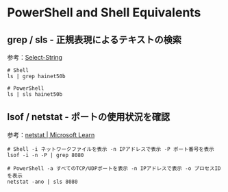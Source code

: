 # PowerShell and Shell Equivalents

## grep / sls - 正規表現によるテキストの検索
参考：[Select-String](https://learn.microsoft.com/ja-jp/powershell/module/microsoft.powershell.utility/select-string)
```
# Shell
ls | grep hainet50b

# PowerShell
ls | sls hainet50b
```

## lsof / netstat - ポートの使用状況を確認
参考：[netstat | Microsoft Learn](https://learn.microsoft.com/ja-jp/windows-server/administration/windows-commands/netstat)
```
# Shell -i ネットワークファイルを表示 -n IPアドレスで表示 -P ポート番号を表示
lsof -i -n -P | grep 8080

# PowerShell -a すべてのTCP/UDPポートを表示 -n IPアドレスで表示 -o プロセスIDを表示
netstat -ano | sls 8080
```
